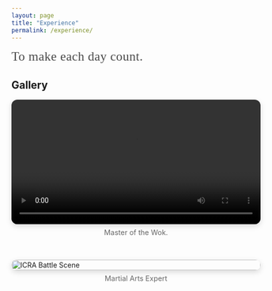 ```yaml
---
layout: page
title: "Experience"
permalink: /experience/
---
```


<link href="https://fonts.googleapis.com/css2?family=Great+Vibes&display=swap" rel="stylesheet">

<div style="text-align:left; margin-top:1rem; margin-bottom:1rem;">
  <span style="
    font-family: 'Great Vibes', cursive;
    font-size: 1.6rem;
    color: #4a4a4a;
    letter-spacing: 0.5px;
    display: inline-block;
  ">
    To make each day count.
  </span>
</div>

## Gallery

<div style="display: flex; flex-direction: column; gap: 2rem; align-items: center;">

  <!-- 视频部分 -->
  <div style="width: 100%; max-width: 720px;">
    <video controls style="width: 100%; border-radius: 12px; box-shadow: 0 4px 12px rgba(0,0,0,0.15);">
      <source src="/assets/img/gallery/icra_as.mp4" type="video/mp4">
    </video>
    <p style="text-align:center; font-size: 0.9rem; color:#666; margin-top: 0.5rem;">
        Master of the Wok.
    </p>
  </div>

  <!-- 图片部分 -->
  <div style="width: 100%; max-width: 720px;">
    <img src="/assets/img/gallery/icra_battle.jpg" alt="ICRA Battle Scene" style="width: 100%; border-radius: 12px; box-shadow: 0 4px 12px rgba(0,0,0,0.15);">
    <p style="text-align:center; font-size: 0.9rem; color:#666; margin-top: 0.5rem;">
      Martial Arts Expert
    </p>
  </div>

</div>

